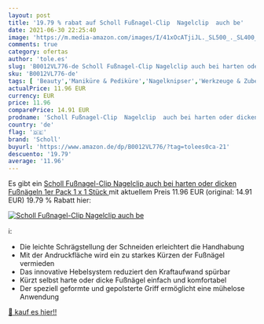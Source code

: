 ```yaml
---
layout: post
title: '19.79 % rabat auf Scholl Fußnagel-Clip  Nagelclip  auch be'
date: 2021-06-30 22:25:40
image: 'https://m.media-amazon.com/images/I/41xOcATjiJL._SL500_._SL400_.jpg'
comments: true
category: ofertas
author: 'tole.es'
slug: 'B0012VL776-de Scholl Fußnagel-Clip Nagelclip auch bei harten oder dicken...'
sku: 'B0012VL776-de'
tags: [ 'Beauty','Maniküre & Pediküre','Nagelknipser','Werkzeuge & Zubehör','scholl', ]
actualPrice: 11.96 EUR
currency: EUR
price: 11.96
comparePrice: 14.91 EUR
prodname: 'Scholl Fußnagel-Clip  Nagelclip  auch bei harten oder dicken Fußnägeln  1er Pack  1 x 1 Stück '
country: 'de'
flag: '🇩🇪'
brand: 'Scholl'
buyurl: 'https://www.amazon.de/dp/B0012VL776/?tag=tolees0ca-21'
descuento: '19.79'
average: '11.96'
---
```


Es gibt ein [Scholl Fußnagel-Clip  Nagelclip  auch bei harten oder dicken Fußnägeln  1er Pack  1 x 1 Stück ](https://www.amazon.de/dp/B0012VL776/?tag=tolees0ca-21) mit aktuellem Preis 11.96 EUR (original: 14.91 EUR) 19.79 % Rabatt hier:

[![Scholl Fußnagel-Clip  Nagelclip  auch be](https://m.media-amazon.com/images/I/41xOcATjiJL._SL500_._SL400_.jpg)](https://www.amazon.de/dp/B0012VL776/?tag=tolees0ca-21)

ℹ️:

- Die leichte Schrägstellung der Schneiden erleichtert die Handhabung
- Mit der Andruckfläche wird ein zu starkes Kürzen der Fußnägel vermieden
- Das innovative Hebelsystem reduziert den Kraftaufwand spürbar
- Kürzt selbst harte oder dicke Fußnägel einfach und komfortabel
- Der speziell geformte und gepolsterte Griff ermöglicht eine mühelose Anwendung

[🛒 kauf es hier!!](https://www.amazon.de/dp/B0012VL776/?tag=tolees0ca-21)
